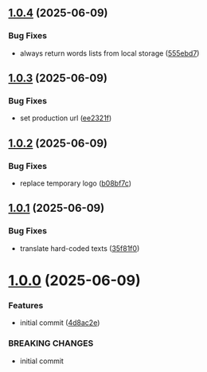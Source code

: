 ## [1.0.4](https://github.com/MuchaSsak/lingotype/compare/v1.0.3...v1.0.4) (2025-06-09)


### Bug Fixes

* always return words lists from local storage ([555ebd7](https://github.com/MuchaSsak/lingotype/commit/555ebd79073a9d7396a0bda8b575625535a3779f))



## [1.0.3](https://github.com/MuchaSsak/lingotype/compare/v1.0.2...v1.0.3) (2025-06-09)


### Bug Fixes

* set production url ([ee2321f](https://github.com/MuchaSsak/lingotype/commit/ee2321f1b99b18c36284d5d063750324fb407182))



## [1.0.2](https://github.com/MuchaSsak/lingotype/compare/v1.0.1...v1.0.2) (2025-06-09)


### Bug Fixes

* replace temporary logo ([b08bf7c](https://github.com/MuchaSsak/lingotype/commit/b08bf7c92914d5fa4c2bf709ea22af4584b0d075))



## [1.0.1](https://github.com/MuchaSsak/lingotype/compare/v1.0.0...v1.0.1) (2025-06-09)


### Bug Fixes

* translate hard-coded texts ([35f81f0](https://github.com/MuchaSsak/lingotype/commit/35f81f0f20ef704b42afc13da3acc1768d254bbd))



# [1.0.0](https://github.com/MuchaSsak/lingotype/compare/4d8ac2e23b6f0d137be16b5cd392440f21038800...v1.0.0) (2025-06-09)


### Features

* initial commit ([4d8ac2e](https://github.com/MuchaSsak/lingotype/commit/4d8ac2e23b6f0d137be16b5cd392440f21038800))


### BREAKING CHANGES

* initial commit



